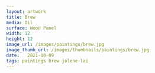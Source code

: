 ```yaml
---
layout: artwork
title: Brew
media: Oil
surface: Wood Panel
width: 12
height: 12
image_url: /images/paintings/brew.jpg
image_thumb_url: /images/thumbnails/paintings/brew.jpg
date:   2021-10-09
tags: paintings brew jolene-lai 
---
```

